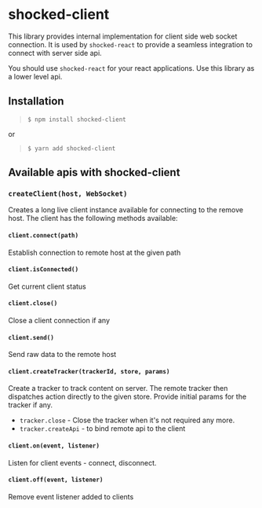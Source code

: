 # shocked-client
This library provides internal implementation for client
side web socket connection. It is used by `shocked-react`
to provide a seamless integration to connect with server
side api.

You should use `shocked-react` for your react applications.
Use this library as a lower level api.

## Installation
> `$ npm install shocked-client`

or

> `$ yarn add shocked-client`

## Available apis with shocked-client
### `createClient(host, WebSocket)`
Creates a long live client instance available for connecting
to the remove host. The client has the following methods
available:
#### `client.connect(path)`
Establish connection to remote host at the given path

#### `client.isConnected()`
Get current client status

#### `client.close()`
Close a client connection if any

#### `client.send()`
Send raw data to the remote host

#### `client.createTracker(trackerId, store, params)`
Create a tracker to track content on server. The remote tracker
then dispatches action directly to the given store. Provide
initial params for the tracker if any.
  * `tracker.close` - Close the tracker when it's not required any more.
  * `tracker.createApi` - to bind remote api to the client


#### `client.on(event, listener)`
Listen for client events - connect, disconnect.

#### `client.off(event, listener)`
Remove event listener added to clients

